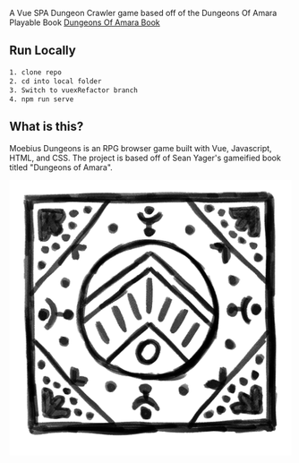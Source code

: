 A Vue SPA Dungeon Crawler game based off of the Dungeons Of Amara Playable Book
[Dungeons Of Amara Book](https://gum.co/CsdPh)

## Run Locally
```
1. clone repo
2. cd into local folder
3. Switch to vuexRefactor branch
4. npm run serve
```
## What is this?
Moebius Dungeons is an RPG browser game built with Vue, Javascript, HTML, and CSS.
The project is based off of Sean Yager's gameified book titled "Dungeons of Amara".

![Moebius Dungeons Logo](https://raw.githubusercontent.com/MisuseofMana/moebiusDungeons/master/src/assets/imgs/icons/playerSigilIcon.png)
